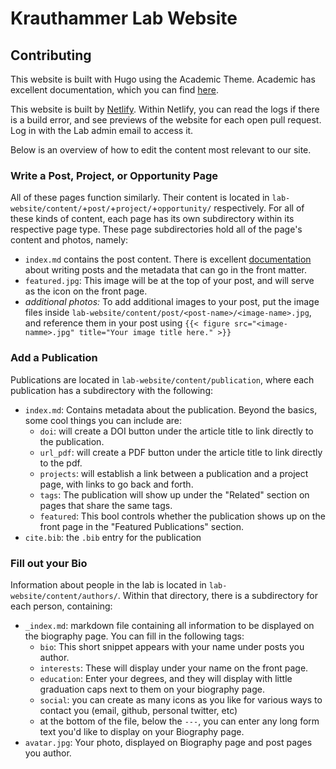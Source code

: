 # Krauthammer Lab Website

## Contributing

This website is built with Hugo using the Academic Theme. Academic has excellent documentation, which you can find [here](https://sourcethemes.com/academic/docs/managing-content/).

This website is built by [Netlify](https://app.netlify.com/sites/goofy-bose-72cf26/overview). Within Netlify, you can read the logs if there is a build error, and see previews of the website for each open pull request. Log in with the Lab admin email to access it.

Below is an overview of how to edit the content most relevant to our site.


### Write a Post, Project, or Opportunity Page
All of these pages function similarly. Their content is located in `lab-website/content/`+`post/`+`project/`+`opportunity/` respectively. For all of these kinds of content, each page has its own subdirectory within its respective page type. These page subdirectories hold all of the page's content and photos, namely: 

  * `index.md` contains the post content. There is excellent [documentation](https://sourcethemes.com/academic/docs/managing-content/) about writing posts and the metadata that can go in the front matter. 
  * `featured.jpg`: This image will be at the top of your post, and will serve as the icon on the front page. 
  * *additional photos:* To add additional images to your post, put the image files inside `lab-website/content/post/<post-name>/<image-name>.jpg`, and reference them in your post using `{{< figure src="<image-namme>.jpg" title="Your image title here." >}}`

### Add a Publication
Publications are located in `lab-website/content/publication`, where each publication has a subdirectory with the following:

  * `index.md`: Contains metadata about the publication. Beyond the basics, some cool things you can include are:
    * `doi`: will create a DOI button under the article title to link directly to the publication. 
    * `url_pdf`: will create a PDF button under the article title to link directly to the pdf. 
    * `projects`: will establish a link between a publication and a project page, with links to go back and forth.
    * `tags`: The publication will show up under the "Related" section on pages that share the same tags.
    * `featured`: This bool controls whether the publication shows up on the front page in the "Featured Publications" section.
  * `cite.bib`: the `.bib` entry for the publication

### Fill out your Bio
Information about people in the lab is located in `lab-website/content/authors/`. Within that directory, there is a subdirectory for each person, containing:
* `_index.md`: markdown file containing all information to be displayed on the biography page. You can fill in the following tags:
  * `bio`: This short snippet appears with your name under posts you author.
  * `interests`: These will display under your name on the front page.
  * `education`: Enter your degrees, and they will display with little graduation caps next to them on your biography page. 
  * `social`: you can create as many icons as you like for various ways to contact you (email, github, personal twitter, etc)
  * at the bottom of the file, below the `---`, you can enter any long form text you'd like to display on your Biography page.
* `avatar.jpg`: Your photo, displayed on Biography page and post pages you author. 

